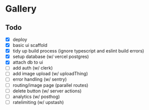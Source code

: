 # Gallery

## Todo

- [x] deploy
- [x] basic ui scaffold
- [x] tidy up build process (ignore typescript and eslint build errors)
- [x] setup database (w/ vercel postgres)
- [x] attach db to ui
- [ ] add auth (w/ clerk)
- [ ] add image upload (w/ uploadThing)
- [ ] error handling (w/ sentry)
- [ ] routing/image page (parallel routes)
- [ ] delete button (w/ server actions)
- [ ] analytics (w/ posthog)
- [ ] ratelimiting (w/ upstash)
